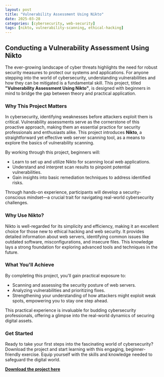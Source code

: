 ```yaml
---
layout: post
title: "Vulnerability Assessment Using Nikto"
date: 2025-03-28
categories: [cybersecurity, web-security]
tags: [nikto, vulnerability-scanning, ethical-hacking]
---
```


## Conducting a Vulnerability Assessment Using Nikto

The ever-growing landscape of cyber threats highlights the need for robust security measures to protect our systems and applications. For anyone stepping into the world of cybersecurity, understanding vulnerabilities and how they can be mitigated is a fundamental skill. This project, titled **"Vulnerability Assessment Using Nikto"**, is designed with beginners in mind to bridge the gap between theory and practical application.

### Why This Project Matters

In cybersecurity, identifying weaknesses before attackers exploit them is critical. Vulnerability assessments serve as the cornerstone of this proactive approach, making them an essential practice for security professionals and enthusiasts alike. This project introduces **Nikto**, a straightforward yet effective web server scanning tool, as a means to explore the basics of vulnerability scanning.

By working through this project, beginners will:
- Learn to set up and utilize Nikto for scanning local web applications.
- Understand and interpret scan results to pinpoint potential vulnerabilities.
- Gain insights into basic remediation techniques to address identified risks.

Through hands-on experience, participants will develop a security-conscious mindset—a crucial trait for navigating real-world cybersecurity challenges.

### Why Use Nikto?

Nikto is well-regarded for its simplicity and efficiency, making it an excellent choice for those new to ethical hacking and web security. It provides detailed information about web servers, identifying common issues like outdated software, misconfigurations, and insecure files. This knowledge lays a strong foundation for exploring advanced tools and techniques in the future.

### What You'll Achieve

By completing this project, you'll gain practical exposure to:
- Scanning and assessing the security posture of web servers.
- Analyzing vulnerabilities and prioritizing fixes.
- Strengthening your understanding of how attackers might exploit weak spots, empowering you to stay one step ahead.

This practical experience is invaluable for budding cybersecurity professionals, offering a glimpse into the real-world dynamics of securing digital assets.

### Get Started

Ready to take your first steps into the fascinating world of cybersecurity? Download the project and start learning with this engaging, beginner-friendly exercise. Equip yourself with the skills and knowledge needed to safeguard the digital world.

[**Download the project here**](assets/Leah_project_log_P2.pdf)
